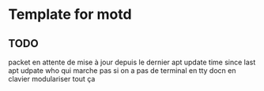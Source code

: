# Template for motd

## TODO

packet en attente de mise à jour depuis le dernier apt update
time since last apt udpate
who qui marche pas si on a pas de terminal en tty docn en clavier
modulariser tout ça
